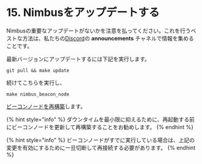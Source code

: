 # 15. Nimbusをアップデートする

Nimbusの重要なアップデートがないかを注意を払ってください。これを行うベストな方法は、私たちの[Discord](https://discord.com/invite/XRxWahP)の **announcements** チャネルで情報を集めることです。

最新バージョンにアップデートするには下記を実行します。

```text
git pull && make update
```

続けてこちらを実行し、

```text
make nimbus_beacon_node
```

[ビーコンノードを再構築](https://haruki.gitbook.io/nimbus-book-ja/how-to/8-build-the-beacon-node)します。

{% hint style="info" %}
ダウンタイムを最小限に抑えるために、再起動する前にビーコンノードを更新して再構築することをお勧めします。
{% endhint %}

{% hint style="info" %}
ビーコンノードがすでに実行している場合は、上記の変更を有効にするために一旦切断して再接続する必要があります。
{% endhint %}

